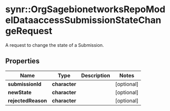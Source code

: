 # synr::OrgSagebionetworksRepoModelDataaccessSubmissionStateChangeRequest

A request to change the state of a Submission.

## Properties
Name | Type | Description | Notes
------------ | ------------- | ------------- | -------------
**submissionId** | **character** |  | [optional] 
**newState** | **character** |  | [optional] 
**rejectedReason** | **character** |  | [optional] 


